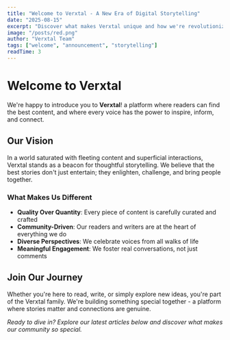 ```yaml
---
title: "Welcome to Verxtal - A New Era of Digital Storytelling"
date: "2025-08-15"
excerpt: "Discover what makes Verxtal unique and how we're revolutionizing the way stories are told in the digital age."
image: "/posts/red.png"
author: "Verxtal Team"
tags: ["welcome", "announcement", "storytelling"]
readTime: 3
---
```


# Welcome to Verxtal

We're happy to introduce you to **Verxtal**! a platform where readers can find the best content, and where every voice has the power to inspire, inform, and connect.

## Our Vision

In a world saturated with fleeting content and superficial interactions, Verxtal stands as a beacon for thoughtful storytelling. We believe that the best stories don't just entertain; they enlighten, challenge, and bring people together.

### What Makes Us Different

- **Quality Over Quantity**: Every piece of content is carefully curated and crafted
- **Community-Driven**: Our readers and writers are at the heart of everything we do  
- **Diverse Perspectives**: We celebrate voices from all walks of life
- **Meaningful Engagement**: We foster real conversations, not just comments

## Join Our Journey

Whether you're here to read, write, or simply explore new ideas, you're part of the Verxtal family. We're building something special together - a platform where stories matter and connections are genuine.

*Ready to dive in? Explore our latest articles below and discover what makes our community so special.*